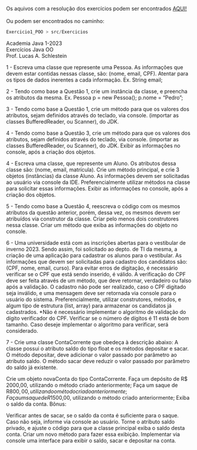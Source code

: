 Os aquivos com a resolução dos exercícios podem ser encontrados <a href="https://github.com/fabianojunior139/Academia-Java-Atos/tree/main/Back-end/Exercicio%201%20-%20Primeiros%20contatos%20com%20POO/Exercicio1_POO/src/Exercicios">AQUI!</a>
<br><br>
Ou podem ser encontrados no caminho: 

```ts
Exercicio1_POO > src/Exercicios 
```

Academia Java 1-2023 <br>
Exercícios Java OO <br>
Prof. Lucas A. Schlestein <br>

1 - Escreva uma classe que represente uma Pessoa. As informações que devem estar contidas nessas classe, são: (nome, email, CPF). Atentar para os tipos de dados inerentes a cada informação. Ex. String email;


2 - Tendo como base a Questão 1, crie um instância da classe, e preencha os atributos da mesma. Ex. Pessoa p = new Pessoa(); p.nome = “Pedro”;


3 - Tendo como base a Questão 1, crie um método para que os valores dos atributos, sejam definidos através do teclado, via console. (importar as classes BufferedReader, ou Scanner), do JDK.


4 - Tendo como base a Questão 3, crie um método para que os valores dos atributos, sejam definidos através do teclado, via console. (importar as classes BufferedReader, ou Scanner), do JDK. Exibir as informações no console, após a criação dos objetos.


4 - Escreva uma classe, que represente um Aluno. Os atributos dessa classe são: (nome, email, matrícula). Crie um método principal, e crie 3 objetos (instâncias) da classe Aluno. As informações devem ser solicitadas ao usuário via console da IDE. Preferencialmente utilizar métodos na classe para solicitar essas informações. Exibir as informações no console, após a criação dos objetos.


5 - Tendo como base a Questão 4, reescreva o código com os mesmos atributos da questão anterior, porém, dessa vez, os mesmos devem ser atribuídos via construtor da classe. Criar pelo menos dois construtores nessa classe. Criar um método que exiba as informações do objeto no console.


6 - Uma universidade está com as inscrições abertas para o vestibular de inverno 2023. Sendo assim, foi solicitado ao depto. de TI da mesma, a criação de uma aplicação para cadastrar os alunos para o vestibular. As informações que devem ser solicitadas para cadastro dos candidatos são: (CPF, nome, email, curso). Para evitar erros de digitação, é necessário verificar se o CPF que está sendo inserido, é válido. A verificação do CPF deve ser feita através de um método, que deve retornar, verdadeiro ou falso após a validação. O cadastro não pode ser realizado, caso o CPF digitado seja inválido, e uma mensagem deve ser retornada via console para o usuário do sistema.
Preferencialmente, utilizar construtores, métodos, e algum tipo de estrutura (list, array) para armazenar os candidatos já cadastrados.
*Não é necessário implementar o algoritmo de validação do dígito verificador do CPF. Verificar se o número de dígitos é 11 está de bom tamanho. Caso deseje implementar o algoritmo para verificar, será considerado.


7 - Crie uma classe ContaCorrente que obedeça à descrição abaixo: A classe possui o atributo saldo do tipo float e os métodos depositar e sacar. O método depositar, deve adicionar o valor passado por parâmetro ao atributo saldo. O método sacar deve reduzir o valor passado por parâmetro do saldo já existente.

Crie um objeto novaConta do tipo ContaCorrente.
Faça um depósito de R$ 2000,00, utilizando o método criado anteriormente;
Faça um saque de R$800,00, utilizando o método criado anteriormente;
Faça um saque de R$1500,00, utilizando o método criado anteriormente;
Exiba o saldo da conta.
Bônus:

Verificar antes de sacar, se o saldo da conta é suficiente para o saque. Caso não seja, informe via console ao usuário.
Torne o atributo saldo privado, e ajuste o código para que a classe principal exiba o saldo desta conta. Criar um novo método para fazer essa exibição.
Implementar via console uma interface para exibir o saldo, sacar e depositar na conta.
